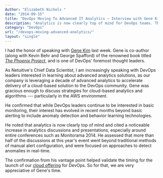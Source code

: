 ```yaml
---
Author: "Elizabeth Nichols "
date: "2014-09-15"
title: "DevOps Moving To Advanced IT Analytics – Interview with Gene Kim"
description: "Analytics is now clearly top of mind for DevOps teams. There's been a noticeable increase in discussions & presentations on analytics and alerts."
category: "DevOps"
url: "/devops-moving-advanced-analytics/"
layout: "single"
---
```



I had the honor of speaking with [Gene Kim](http://www.realgenekim.me/) last week. Gene is co-author (along with Kevin Behr and George Spafford) of the renowned book titled *[The Phoenix Project](http://itrevolution.com/book/the-phoenix-project/)*, and is one of DevOps' foremost thought leaders.

As Netuitive's Chief Data Scientist, I am increasingly speaking with DevOps leaders interested in learning about advanced analytics solutions, as our company is leveraging a decade of advanced analytics to accelerate delivery of a cloud-based solution to the DevOps community. Gene was gracious enough to discuss strategies for cloud-based analytics and algorithms --- particularly in the AWS environment.

He confirmed that while DevOps leaders continue to be interested in basic monitoring, their interest has evolved in recent months beyond basic alerting to include anomaly detection and behavior learning technologies.

He noted that analytics is now clearly top of mind and cited a noticeable increase in analytics discussions and presentations, especially around entire conferences such as Monitorama 2014. He assessed that more than half of the discussions at this year's event went beyond traditional methods of manual alert configuration, and were focused on approaches to detect anomalies in real-time.

The confirmation from his vantage point helped validate the timing for the launch of our [cloud offering](/product) for DevOps. So for that, we are very appreciative of Gene's time.
